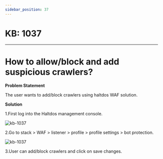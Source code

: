 ```yaml
---
sidebar_position: 37
---
```


# KB: 1037
-----------

# How to allow/block and add suspicious crawlers?

**Problem Statement**

The user wants to add/block crawlers using haltdos WAF solution.

**Solution**

1.First log into the Haltdos management console.

![kb-1037](/tutorials/d1.png)

2.Go to stack > WAF > listener > profile > profile settings > bot protection.

![kb-1037](/tutorials/bot1.png)

3.User can add/block crawlers and click on save changes.


